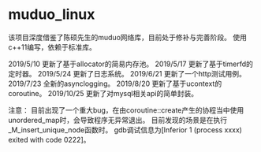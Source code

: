 # muduo_linux
该项目深度借鉴了陈硕先生的muduo网络库，目前处于修补与完善阶段。
使用c++11编写，依赖于标准库。

2019/5/10 更新了基于allocator的简易内存池。
2019/5/17 更新了基于timerfd的定时器。
2019/5/24 更新了日志系统。
2019/6/21 更新了一个http测试用例。
2019/7/23 全新的asynclogging。
2019/8/20 更新了基于ucontext的coroutine。
2019/10/25 更新了对mysql相关api的简单封装。

注意：
目前出现了一个重大bug，在由coroutine::create产生的协程当中使用unordered_map时，会导致程序无异常退出。
目前发现的场景是在执行_M_insert_unique_node函数时。
gdb调试信息为[Inferior 1 (process xxxx) exited with code 0222]。
